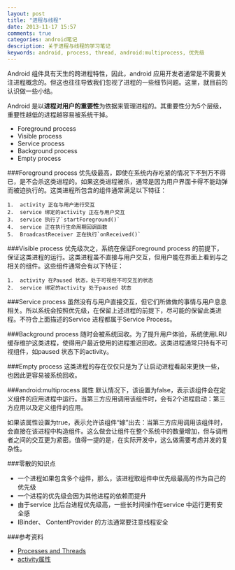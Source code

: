 ```yaml
---
layout: post
title: "进程与线程"
date: 2013-11-17 15:57
comments: true
categories: android笔记
description: 关于进程与线程的学习笔记
keywords: android, process, thread, android:multiprocess, 优先级
---
```


Android 组件具有天生的跨进程特性，因此，android 应用开发者通常是不需要关注进程概念的。但这也往往导致我们忽视了进程的一些细节问题。这里，就目前的认识做一些小结。

Android 是以**进程对用户的重要性**为依据来管理进程的。其重要性分为5个层级，重要性越低的进程越容易被系统干掉。

-   Foreground process
-   Visible process
-   Service process
-   Background process
-   Empty process

###Foreground process
优先级最高，即使在系统内存吃紧的情况下不到万不得已，是不会杀这类进程的。如果这类进程被杀，通常是因为用户界面卡得不能动弹而被迫执行的。这类进程所包含的组件通常满足以下特征：

    1.  activity 正在与用户进行交互
    2.  service 绑定的activity 正在与用户交互
    3.  service 执行了`startForeground()`
    4.  service 正在执行生命周期回调函数
    5.  BroadcastReceiver 正在执行`onReceived()`

###Visible process
优先级次之，系统在保证Foreground process 的前提下，保证这类进程的运行。这类进程虽不直接与用户交互，但用户能在界面上看到与之相关的组件。这些组件通常会有以下特征：

    1.  activity 在Paused 状态，处于可视但不可交互的状态
    2.  service 绑定的activity 处于paused 状态

###Service process
虽然没有与用户直接交互，但它们所做做的事情与用户息息相关。所以系统会按照优先级，在保留上述进程的前提下，尽可能的保留此类进程。不符合上面描述的Service 进程都属于Service Process。

###Background process
随时会被系统回收。为了提升用户体验，系统使用LRU 缓存维护这类进程，使得用户最近使用的进程推迟回收。这类进程通常只持有不可视组件，如paused 状态下的activity。

###Empty process
这类进程的存在仅仅只是为了让启动进程看起来更快一些，也因此更容易被系统回收。

###android:multiprocess 属性
默认情况下，该设置为false，表示该组件会在定义组件的应用进程中运行。当第三方应用调用该组件时，会有2个进程启动：第三方应用以及定义组件的应用。

如果该属性设置为true，表示允许该组件“嫁”出去：当第三方应用调用该组件时，会直接在该进程中构造组件。这么做会让组件在整个系统中的数量增加，但与调用者之间的交互更为紧密。值得一提的是，在实际开发中，这么做需要考虑并发的复杂性。

###零散的知识点

*   一个进程如果包含多个组件，那么，该进程取组件中优先级最高的作为自己的优先级
*   一个进程的优先级会因为其他进程的依赖而提升
*   由于service 比后台进程优先级高，一些长时间操作在service 中运行更有安全感
*   IBinder、 ContentProvider 的方法通常要注意线程安全

###参考资料
-   [Processes and Threads](https://developer.android.com/guide/components/processes-and-threads.html)
-   [activity属性](https://developer.android.com/guide/topics/manifest/activity-element.html#multi)



